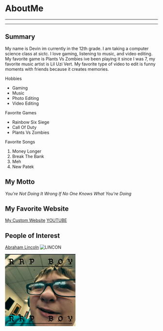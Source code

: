 # AboutMe
---
---
## Summary

[MY WEBSITE]:https://ur-local-duummy.github.io/CallowayPortfolio/ 

My name is Devin im currently in the 12th grade. I am taking a computer science class at sictc. I love gaming, listening to music, and video editing. My favorite game is Plants Vs Zombies ive been playing it since I was 7, my favorite music artist is Lil Uzi Vert. My favorite type of video to edit is funny moments with friends because it creates memories.

[1]: https://en.wikipedia.org/wiki/Abraham_Lincoln

Hobbies
- Gaming
- Music
- Photo Editing
- Video Editing

Favorite Games
* Rainbow Six Siege
* Call Of Duty
* Plants Vs Zombies

Favorite Songs
1. Money Longer
2. Break The Bank
3. Meh
4. New Patek

## My Motto
_You're Not Doing It Wrong If No One Knows What You're Doing_

## My Favorite Website
[My Custom Website][MY WEBSITE]
[YOUTUBE](https://www.youtube.com/ "YOUTUBE" )

## People of Interest
[Abraham Lincoln][1]
![LINCON](https://upload.wikimedia.org/wikipedia/commons/thumb/5/57/Abraham_Lincoln_1863_Portrait_%283x4_cropped%29.jpg/960px-Abraham_Lincoln_1863_Portrait_%283x4_cropped%29.jpg)

![ME](https://raw.githubusercontent.com/ur-local-duummy/AboutMe/161bbdcc54d7494a21c76562b241f1a904167dd7/img/RapBoy.png)
